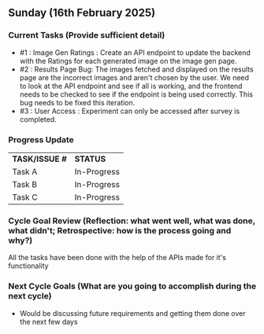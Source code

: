 ## Sunday (16th February 2025)



### Current Tasks (Provide sufficient detail)
  * #1 : Image Gen Ratings  : Create an API endpoint to update the backend with the Ratings for each generated image on the image gen page.
  * #2 : Results Page Bug: The images fetched and displayed on the results page are the incorrect images and aren't chosen by the user. We need to look at the API endpoint and see if all is working, and the frontend needs to be checked to see if the endpoint is being used correctly. This bug needs to be fixed this iteration.
  * #3 : User Access : Experiment can only be accessed after survey is completed.


### Progress Update 
<table>
    <tr>
        <td><strong>TASK/ISSUE #</strong>
        </td>
        <td><strong>STATUS</strong>
        </td>
    </tr>
    <tr>
        <!-- Task/Issue # -->
        <td>Task A
        </td>
        <!-- Status -->
        <td>In-Progress
        </td>
    </tr>
    <tr>
        <!-- Task/Issue # -->
        <td>Task B
        </td>
        <!-- Status -->
        <td>In-Progress
        </td>
    </tr>
      <tr>
        <!-- Task/Issue # -->
        <td>Task C
        </td>
        <!-- Status -->
        <td>In-Progress
        </td>
    </tr>
</table>

### Cycle Goal Review (Reflection: what went well, what was done, what didn't; Retrospective: how is the process going and why?)
All the tasks have been done with the help of the APIs made for it's functionality

### Next Cycle Goals (What are you going to accomplish during the next cycle)
  * Would be discussing future requirements and getting them done over the next few days 
